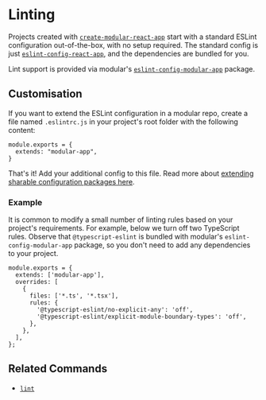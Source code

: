# Linting

Projects created with
[`create-modular-react-app`](https://www.npmjs.com/package/create-modular-react-app)
start with a standard ESLint configuration out-of-the-box, with no setup
required. The standard config is just
[`eslint-config-react-app`](https://www.npmjs.com/package/eslint-config-react-app),
and the dependencies are bundled for you.

Lint support is provided via modular's
[`eslint-config-modular-app`](https://www.npmjs.com/package/eslint-config-modular-app)
package.

## Customisation

If you want to extend the ESLint configuration in a modular repo, create a file
named `.eslintrc.js` in your project's root folder with the following content:

    module.exports = {
      extends: "modular-app",
    }

That's it! Add your additional config to this file. Read more about
[extending sharable configuration packages here](https://eslint.org/docs/user-guide/configuring/configuration-files#using-a-shareable-configuration-package).

### Example

It is common to modify a small number of linting rules based on your project's
requirements. For example, below we turn off two TypeScript rules. Observe that
`@typescript-eslint` is bundled with modular's `eslint-config-modular-app`
package, so you don't need to add any dependencies to your project.

    module.exports = {
      extends: ['modular-app'],
      overrides: [
        {
          files: ['*.ts', '*.tsx'],
          rules: {
            '@typescript-eslint/no-explicit-any': 'off',
            '@typescript-eslint/explicit-module-boundary-types': 'off',
          },
        },
      ],
    };

## Related Commands

- [`lint`](../commands/11_lint)
